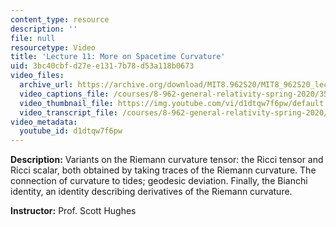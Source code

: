 ```yaml
---
content_type: resource
description: ''
file: null
resourcetype: Video
title: 'Lecture 11: More on Spacetime Curvature'
uid: 3bc40cbf-d27e-e131-7b78-d53a118b0673
video_files:
  archive_url: https://archive.org/download/MIT8.962S20/MIT8_962S20_lec11_300k.mp4
  video_captions_file: /courses/8-962-general-relativity-spring-2020/35f49734e06e5aa9aff46852538e00fb_d1dtqw7f6pw.vtt
  video_thumbnail_file: https://img.youtube.com/vi/d1dtqw7f6pw/default.jpg
  video_transcript_file: /courses/8-962-general-relativity-spring-2020/3b163aac7a1cac9cd9b38c9401ec518a_d1dtqw7f6pw.pdf
video_metadata:
  youtube_id: d1dtqw7f6pw
---
```


**Description:** Variants on the Riemann curvature tensor: the Ricci tensor and Ricci scalar, both obtained by taking traces of the Riemann curvature. The connection of curvature to tides; geodesic deviation. Finally, the Bianchi identity, an identity describing derivatives of the Riemann curvature.

**Instructor:** Prof. Scott Hughes